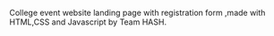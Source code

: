 College event website landing page with registration form ,made with HTML,CSS and Javascript by Team HASH.
